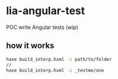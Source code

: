 # lia-angular-test

POC write Angular tests (wip)

## how it works

```bash
haxe build_interp.hxml -i path/to/folder
//
haxe build_interp.hxml -i _testme/one
```
